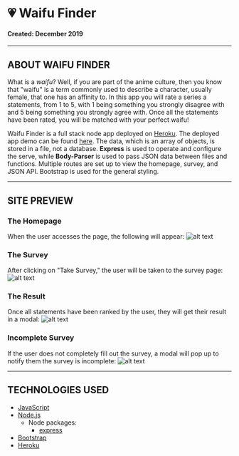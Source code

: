 # :heartpulse: Waifu Finder
#### Created: December 2019
---

## ABOUT WAIFU FINDER

What is a *waifu*? Well, if you are part of the anime culture, then you know that "waifu" is a term commonly used to describe a character, usually female, that one has an affinity to. In this app you will rate a series a statements, from 1 to 5, with 1 being something you strongly disagree with and 5 being something you strongly agree with. Once all the statements have been rated, you will be matched with your perfect waifu!

Waifu Finder is a full stack node app deployed on [Heroku](http://www.heroku.com). The deployed app demo can be found [here](https://guarded-earth-21570.herokuapp.com/). The data, which is an array of objects, is stored in a file, not a database. **Express** is used to operate and configure the serve, while **Body-Parser** is used to pass JSON data between files and functions. Multiple routes are set up to view the homepage, survey, and JSON API. Bootstrap is used for the general styling.

---

## SITE PREVIEW
### The Homepage
When the user accesses the page, the following will appear:
![alt text](https://raw.githubusercontent.com/bessygmartinez/WaifuFinder/master/app/img/homepage_thumb.jpg "Waifu Finder Homepage")

### The Survey
After clicking on "Take Survey," the user will be taken to the survey page:
![alt text](https://raw.githubusercontent.com/bessygmartinez/WaifuFinder/master/app/img/survey_thumb.jpg "Waifu Finder Survey")

### The Result
Once all statements have been ranked by the user, they will get their result in a modal:
![alt text](https://raw.githubusercontent.com/bessygmartinez/WaifuFinder/master/app/img/result_thumb.jpg "Waifu Finder Result")

### Incomplete Survey
If the user does not completely fill out the survey, a modal will pop up to notify them the survey is incomplete:
![alt text](https://raw.githubusercontent.com/bessygmartinez/WaifuFinder/master/app/img/incompletesurvey_thumb.jpg "Waifu Finder Incomplete Survey Notification")

---

## TECHNOLOGIES USED
  * [JavaScript](https://www.javascript.com/)
  * [Node.js](https://nodejs.org/en/)
      * Node packages:
        * [express](https://www.npmjs.com/package/express)
  * [Bootstrap](https://getbootstrap.com/)
  * [Heroku](http://www.heroku.com)
